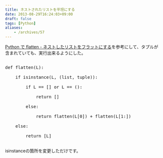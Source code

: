 ```yaml
---
title: ネストされたリストを平坦にする
date: 2013-08-29T16:24:03+09:00
draft: false
tags: [Python]
aliases:
    - /archives/57
---
```


[Python で flatten - ネストしたリストをフラットにする](http://jutememo.blogspot.jp/2008/10/python-flatten.html)を参考にして、タプルが含まれていても、実行出来るようにした。
<pre>
def flatten(L):
    if isinstance(L, (list, tuple)):
        if L == [] or L == ():
            return []
        else:
            return flatten(L[0]) + flatten(L[1:])
    else:
        return [L]
</pre>
isinstanceの箇所を変更しただけです。

